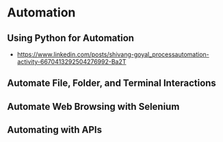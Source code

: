 # Automation
## Using Python for Automation
* https://www.linkedin.com/posts/shivang-goyal_processautomation-activity-6670413292504276992-Ba2T

## Automate File, Folder, and Terminal Interactions

## Automate Web Browsing with Selenium

## Automating with APIs

